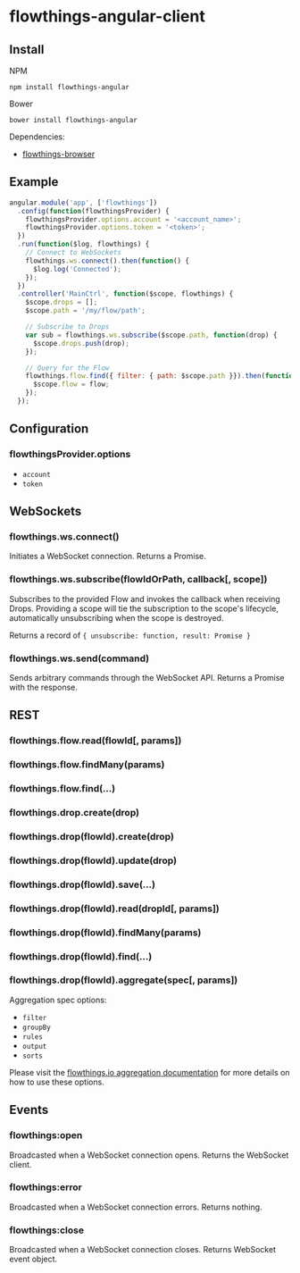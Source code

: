 flowthings-angular-client
=========================

## Install

NPM
```
npm install flowthings-angular
```

Bower
```
bower install flowthings-angular
```

Dependencies:
*   [flowthings-browser](https://github.com/flowthings/browser-client)

## Example

```js
angular.module('app', ['flowthings'])
  .config(function(flowthingsProvider) {
    flowthingsProvider.options.account = '<account_name>';
    flowthingsProvider.options.token = '<token>';
  })
  .run(function($log, flowthings) {
    // Connect to WebSockets
    flowthings.ws.connect().then(function() {
      $log.log('Connected');
    });
  })
  .controller('MainCtrl', function($scope, flowthings) {
    $scope.drops = [];
    $scope.path = '/my/flow/path';

    // Subscribe to Drops
    var sub = flowthings.ws.subscribe($scope.path, function(drop) {
      $scope.drops.push(drop);
    });

    // Query for the Flow
    flowthings.flow.find({ filter: { path: $scope.path }}).then(function(flow) {
      $scope.flow = flow;
    });
  });
```

## Configuration

### flowthingsProvider.options

*   `account`
*   `token`

## WebSockets

### flowthings.ws.connect()

Initiates a WebSocket connection. Returns a Promise.

### flowthings.ws.subscribe(flowIdOrPath, callback[, scope])

Subscribes to the provided Flow and invokes the callback when receiving Drops.
Providing a scope will tie the subscription to the scope's lifecycle,
automatically unsubscribing when the scope is destroyed.

Returns a record of `{ unsubscribe: function, result: Promise }`

### flowthings.ws.send(command)

Sends arbitrary commands through the WebSocket API. Returns a Promise with the
response.

## REST

### flowthings.flow.read(flowId[, params])

### flowthings.flow.findMany(params)

### flowthings.flow.find(...)

### flowthings.drop.create(drop)

### flowthings.drop(flowId).create(drop)

### flowthings.drop(flowId).update(drop)

### flowthings.drop(flowId).save(...)

### flowthings.drop(flowId).read(dropId[, params])

### flowthings.drop(flowId).findMany(params)

### flowthings.drop(flowId).find(...)

### flowthings.drop(flowId).aggregate(spec[, params])

Aggregation spec options:

*   `filter`
*   `groupBy`
*   `rules`
*   `output`
*   `sorts`

Please visit the [flowthings.io aggregation documentation](https://flowthings.io/docs/flow-drop-aggregate)
for more details on how to use these options.

## Events

### flowthings:open

Broadcasted when a WebSocket connection opens. Returns the WebSocket client.

### flowthings:error

Broadcasted when a WebSocket connection errors. Returns nothing.

### flowthings:close

Broadcasted when a WebSocket connection closes. Returns WebSocket event object.
